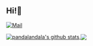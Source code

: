 ## Hi!👋

<!--
**pandalandala/pandalandala** is a ✨ _special_ ✨ repository because its `README.md` (this file) appears on your GitHub profile.

Here are some ideas to get you started:

- 🔭 I’m currently working on ...
- 🌱 I’m currently learning ...
- 👯 I’m looking to collaborate on ...
- 🤔 I’m looking for help with ...
- 💬 Ask me about ...
- 📫 How to reach me: ...
- 😄 Pronouns: ...
- ⚡ Fun fact: ...

&exclude_repo=pandalandala.github.io

-->

[![Mail](https://img.shields.io/badge/Email-zxrshawn@icloud.com-blue?style=flat&logo=mail.ru)](mailto:zxrshawn@icloud.com)

<a href="https://github.com/anuraghazra/github-readme-stats">
  <img align="center" src="https://github-readme-stats.vercel.app/api?username=pandalandala&show_icons=true&bg_color=30,e96443,904e95&title_color=fff&text_color=fff" alt="pandalandala's github stats" />
</a>

<a href="https://github.com/anuraghazra/github-readme-stats">
  <img align="center" src="https://github-readme-stats.vercel.app/api/top-langs/?username=pandalandala&layout=compact&langs_count=8&bg_color=30,e96443,904e95&title_color=fff&text_color=fff" />
</a>
